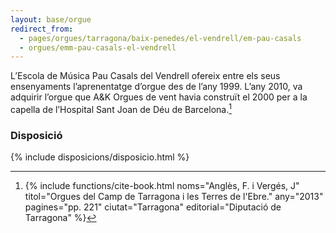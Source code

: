 ```yaml
---
layout: base/orgue
redirect_from:
  - pages/orgues/tarragona/baix-penedes/el-vendrell/em-pau-casals
  - orgues/emm-pau-casals-el-vendrell
---
```


L’Escola de Música Pau Casals del Vendrell ofereix
entre els seus ensenyaments l’aprenentatge d’orgue
des de l’any 1999. L’any 2010, va adquirir l’orgue que
A&K Orgues de vent havia construït el 2000 per a la
capella de l’Hospital Sant Joan de Déu de Barcelona.[^1]

[^1]: {% include functions/cite-book.html noms="Anglès, F. i Vergés, J"
titol="Orgues del Camp de Tarragona i les Terres de l'Ebre."
any="2013" pagines="pp. 221" ciutat="Tarragona" editorial="Diputació de Tarragona" %}

### Disposició

{% include disposicions/disposicio.html %}
